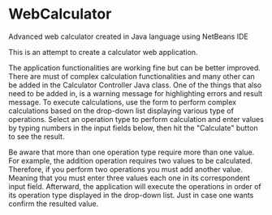 # WebCalculator
Advanced web calculator created in Java language using NetBeans IDE

This is an attempt to create a calculator web application. 

The application functionalities are working fine but can be better improved. There are must of complex calculation functionalities and many other can be added in the Calculator Controller Java class. One of the things that also need to be added in, is a warning message for highlighting errors and result message.
To execute calculations, use the form to perform complex calculations based on the drop-down list displaying various type of operations. Select an operation type to perform calculation and enter values by typing numbers in the input fields below, then hit the "Calculate" button to see the result. 

Be aware that more than one operation type require more than one value. For example, the addition operation requires two values to be calculated. Therefore, if you perform two operations you must add another value. Meaning that you must enter three values each one in its correspondent input field. Afterward, the application will execute the operations in order of its operation type displayed in the drop-down list. Just in case one wants confirm the resulted value.


